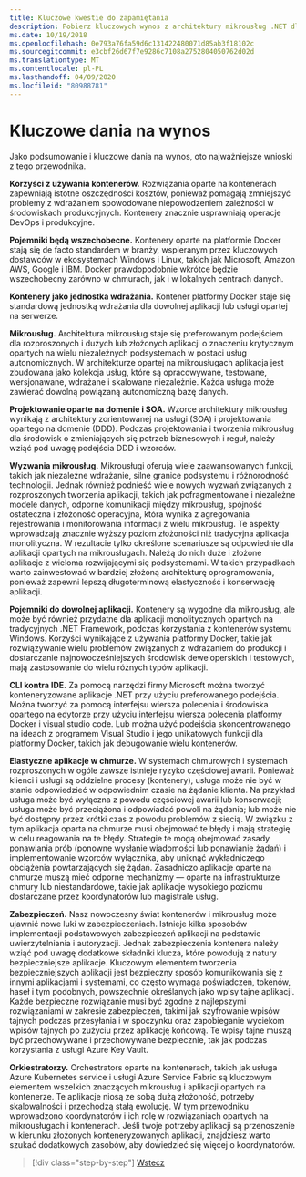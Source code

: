 ```yaml
---
title: Kluczowe kwestie do zapamiętania
description: Pobierz kluczowych wynos z architektury mikrousług .NET dla konteneryzowanych aplikacji .NET .NET przewodnik/e-book, aby szybko przyjrzeć się problemów wysokiego poziomu związanych podczas korzystania z architektury mikrousług, takich jak korzyści i wady, wzorce DDD do projektowania i rozwoju, a także odporność, zabezpieczenia i korzystanie z orchestrators.
ms.date: 10/19/2018
ms.openlocfilehash: 0e793a76fa59d6c131422480071d85ab3f18102c
ms.sourcegitcommit: e3cbf26d67f7e9286c7108a2752804050762d02d
ms.translationtype: MT
ms.contentlocale: pl-PL
ms.lasthandoff: 04/09/2020
ms.locfileid: "80988781"
---
```

# <a name="key-takeaways"></a>Kluczowe dania na wynos

Jako podsumowanie i kluczowe dania na wynos, oto najważniejsze wnioski z tego przewodnika.

**Korzyści z używania kontenerów.** Rozwiązania oparte na kontenerach zapewniają istotne oszczędności kosztów, ponieważ pomagają zmniejszyć problemy z wdrażaniem spowodowane niepowodzeniem zależności w środowiskach produkcyjnych. Kontenery znacznie usprawniają operacje DevOps i produkcyjne.

**Pojemniki będą wszechobecne.** Kontenery oparte na platformie Docker stają się de facto standardem w branży, wspieranym przez kluczowych dostawców w ekosystemach Windows i Linux, takich jak Microsoft, Amazon AWS, Google i IBM. Docker prawdopodobnie wkrótce będzie wszechobecny zarówno w chmurach, jak i w lokalnych centrach danych.

**Kontenery jako jednostka wdrażania.** Kontener platformy Docker staje się standardową jednostką wdrażania dla dowolnej aplikacji lub usługi opartej na serwerze.

**Mikrousług.** Architektura mikrousług staje się preferowanym podejściem dla rozproszonych i dużych lub złożonych aplikacji o znaczeniu krytycznym opartych na wielu niezależnych podsystemach w postaci usług autonomicznych. W architekturze opartej na mikrousługach aplikacja jest zbudowana jako kolekcja usług, które są opracowywane, testowane, wersjonawane, wdrażane i skalowane niezależnie. Każda usługa może zawierać dowolną powiązaną autonomiczną bazę danych.

**Projektowanie oparte na domenie i SOA.** Wzorce architektury mikrousług wynikają z architektury zorientowanej na usługi (SOA) i projektowania opartego na domenie (DDD). Podczas projektowania i tworzenia mikrousług dla środowisk o zmieniających się potrzeb biznesowych i reguł, należy wziąć pod uwagę podejścia DDD i wzorców.

**Wyzwania mikrousług.** Mikrousługi oferują wiele zaawansowanych funkcji, takich jak niezależne wdrażanie, silne granice podsystemu i różnorodność technologii. Jednak również podnieść wiele nowych wyzwań związanych z rozproszonych tworzenia aplikacji, takich jak pofragmentowane i niezależne modele danych, odporne komunikacji między mikrousług, spójność ostateczna i złożoność operacyjna, która wynika z agregowania rejestrowania i monitorowania informacji z wielu mikrousług. Te aspekty wprowadzają znacznie wyższy poziom złożoności niż tradycyjna aplikacja monolityczna. W rezultacie tylko określone scenariusze są odpowiednie dla aplikacji opartych na mikrousługach. Należą do nich duże i złożone aplikacje z wieloma rozwijającymi się podsystemami. W takich przypadkach warto zainwestować w bardziej złożoną architekturę oprogramowania, ponieważ zapewni lepszą długoterminową elastyczność i konserwację aplikacji.

**Pojemniki do dowolnej aplikacji.** Kontenery są wygodne dla mikrousług, ale może być również przydatne dla aplikacji monolitycznych opartych na tradycyjnych .NET Framework, podczas korzystania z kontenerów systemu Windows. Korzyści wynikające z używania platformy Docker, takie jak rozwiązywanie wielu problemów związanych z wdrażaniem do produkcji i dostarczanie najnowocześniejszych środowisk deweloperskich i testowych, mają zastosowanie do wielu różnych typów aplikacji.

**CLI kontra IDE.** Za pomocą narzędzi firmy Microsoft można tworzyć konteneryzowane aplikacje .NET przy użyciu preferowanego podejścia. Można tworzyć za pomocą interfejsu wiersza polecenia i środowiska opartego na edytorze przy użyciu interfejsu wiersza polecenia platformy Docker i visual studio code. Lub można użyć podejścia skoncentrowanego na ideach z programem Visual Studio i jego unikatowych funkcji dla platformy Docker, takich jak debugowanie wielu kontenerów.

**Elastyczne aplikacje w chmurze.** W systemach chmurowych i systemach rozproszonych w ogóle zawsze istnieje ryzyko częściowej awarii. Ponieważ klienci i usługi są oddzielne procesy (kontenery), usługa może nie być w stanie odpowiedzieć w odpowiednim czasie na żądanie klienta. Na przykład usługa może być wyłączna z powodu częściowej awarii lub konserwacji; usługa może być przeciążona i odpowiadać powoli na żądania; lub może nie być dostępny przez krótki czas z powodu problemów z siecią. W związku z tym aplikacja oparta na chmurze musi obejmować te błędy i mają strategię w celu reagowania na te błędy. Strategie te mogą obejmować zasady ponawiania prób (ponowne wysłanie wiadomości lub ponawianie żądań) i implementowanie wzorców wyłącznika, aby uniknąć wykładniczego obciążenia powtarzających się żądań. Zasadniczo aplikacje oparte na chmurze muszą mieć odporne mechanizmy — oparte na infrastrukturze chmury lub niestandardowe, takie jak aplikacje wysokiego poziomu dostarczane przez koordynatorów lub magistrale usług.

**Zabezpieczeń.** Nasz nowoczesny świat kontenerów i mikrousług może ujawnić nowe luki w zabezpieczeniach. Istnieje kilka sposobów implementacji podstawowych zabezpieczeń aplikacji na podstawie uwierzytelniania i autoryzacji. Jednak zabezpieczenia kontenera należy wziąć pod uwagę dodatkowe składniki klucza, które powodują z natury bezpieczniejsze aplikacje. Kluczowym elementem tworzenia bezpieczniejszych aplikacji jest bezpieczny sposób komunikowania się z innymi aplikacjami i systemami, co często wymaga poświadczeń, tokenów, haseł i tym podobnych, powszechnie określanych jako wpisy tajne aplikacji. Każde bezpieczne rozwiązanie musi być zgodne z najlepszymi rozwiązaniami w zakresie zabezpieczeń, takimi jak szyfrowanie wpisów tajnych podczas przesyłania i w spoczynku oraz zapobieganie wyciekom wpisów tajnych po zużyciu przez aplikację końcową. Te wpisy tajne muszą być przechowywane i przechowywane bezpiecznie, tak jak podczas korzystania z usługi Azure Key Vault.

**Orkiestratorzy.** Orchestrators oparte na kontenerach, takich jak usługa Azure Kubernetes service i usługi Azure Service Fabric są kluczowym elementem wszelkich znaczących mikrousług i aplikacji opartych na kontenerze. Te aplikacje niosą ze sobą dużą złożoność, potrzeby skalowalności i przechodzą stałą ewolucję. W tym przewodniku wprowadzono koordynatorów i ich rolę w rozwiązaniach opartych na mikrousługach i kontenerach. Jeśli twoje potrzeby aplikacji są przenoszenie w kierunku złożonych konteneryzowanych aplikacji, znajdziesz warto szukać dodatkowych zasobów, aby dowiedzieć się więcej o koordynatorów.

>[!div class="step-by-step"]
>[Wstecz](secure-net-microservices-web-applications/azure-key-vault-protects-secrets.md)
